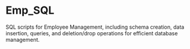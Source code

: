 # Emp_SQL
SQL scripts for Employee Management, including schema creation, data insertion, queries, and deletion/drop operations for efficient database management.
